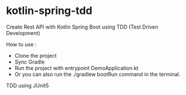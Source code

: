 # kotlin-spring-tdd
Create Rest API with Kotlin Spring Boot using TDD (Test Driven Development)

How to use :
- Clone the project
- Sync Gradle
- Run the project with entrypoint DemoApplication.kt
- Or you can also run the ./gradlew bootRun command in the terminal.

TDD using JUnit5
